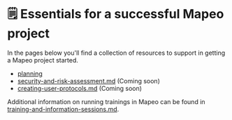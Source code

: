 # 🗒 Essentials for a successful Mapeo project

In the pages below you'll find a collection of resources to support in getting a Mapeo project started.&#x20;

* [planning](planning/ "mention")
* [security-and-risk-assessment.md](security-and-risk-assessment.md "mention") (Coming soon)
* [creating-user-protocols.md](creating-user-protocols.md "mention") (Coming soon)

Additional information on running trainings in Mapeo can be found in [training-and-information-sessions.md](../training-and-information-sessions.md "mention").
